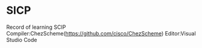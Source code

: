 # SICP
Record of learning SCIP
Compiler:ChezScheme(https://github.com/cisco/ChezScheme)
Editor:Visual Studio Code